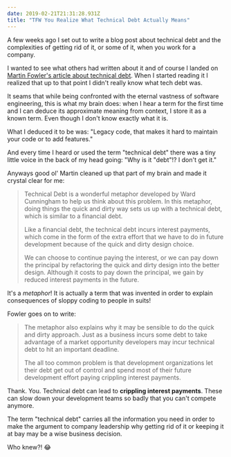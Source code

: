 ```yaml
---
date: 2019-02-21T21:31:28.931Z
title: "TFW You Realize What Technical Debt Actually Means"
---
```


A few weeks ago I set out to write a blog post about technical debt and the
complexities of getting rid of it, or some of it, when you work for a company.

I wanted to see what others had written about it and of course I landed on
[Martin Fowler's article about technical debt](https://martinfowler.com/bliki/TechnicalDebt.html).
When I started reading it I realized that up to that point I didn't really know
what tech debt was.

It seams that while being confronted with the eternal vastness of software
engineering, this is what my brain does: when I hear a term for the first time
and I can deduce its approximate meaning from context, I store it as a known
term. Even though I don't know exactly what it is.

What I deduced it to be was: "Legacy code, that makes it hard to maintain your
code or to add features."

And every time I heard or used the term "technical debt" there was a tiny little
voice in the back of my head going: "Why is it "debt"!? I don't get it."

Anyways good ol' Martin cleaned up that part of my brain and made it crystal
clear for me:

> Technical Debt is a wonderful metaphor developed by Ward Cunningham to help us
> think about this problem. In this metaphor, doing things the quick and dirty
> way sets us up with a technical debt, which is similar to a financial debt.
>
> Like a financial debt, the technical debt incurs interest payments, which come
> in the form of the extra effort that we have to do in future development
> because of the quick and dirty design choice.
>
> We can choose to continue paying the interest, or we can pay down the
> principal by refactoring the quick and dirty design into the better design.
> Although it costs to pay down the principal, we gain by reduced interest
> payments in the future.

It's a _metaphor_! It is actually a term that was invented in order to explain
consequences of sloppy coding to people in suits!

Fowler goes on to write:

> The metaphor also explains why it may be sensible to do the quick and dirty
> approach. Just as a business incurs some debt to take advantage of a market
> opportunity developers may incur technical debt to hit an important deadline.
>
> The all too common problem is that development organizations let their debt
> get out of control and spend most of their future development effort paying
> crippling interest payments.

Thank. You. Technical debt can lead to **crippling interest payments**. These
can slow down your development teams so badly that you can't compete anymore.

The term "technical debt" carries all the information you need in order to make
the argument to company leadership why getting rid of it or keeping it at bay
may be a wise business decision.

Who knew?! 😂
